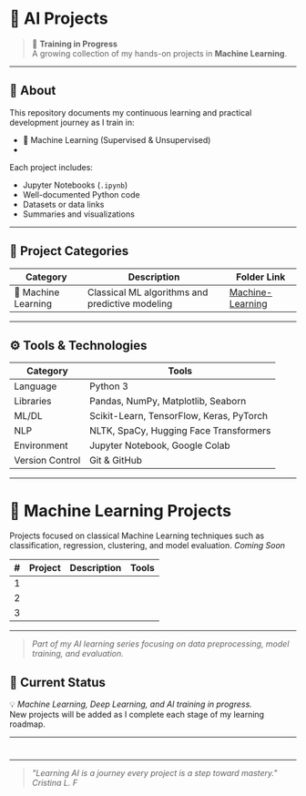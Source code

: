 # 🧠 AI Projects

> 🚀 **Training in Progress**  
> A growing collection of my hands-on projects in **Machine Learning**.

---

## 📘 About
This repository documents my continuous learning and practical development journey as I train in:
- 🤖 Machine Learning (Supervised & Unsupervised)
-
Each project includes:
- Jupyter Notebooks (`.ipynb`)
- Well-documented Python code
- Datasets or data links
- Summaries and visualizations

---

## 🧭 Project Categories
| Category | Description | Folder Link |
|-----------|--------------|--------------|
| 🧮 Machine Learning | Classical ML algorithms and predictive modeling | [Machine-Learning](Machine-Learning/) |


---

## ⚙️ Tools & Technologies
| Category | Tools |
|-----------|--------|
| Language | Python 3 |
| Libraries | Pandas, NumPy, Matplotlib, Seaborn |
| ML/DL | Scikit-Learn, TensorFlow, Keras, PyTorch |
| NLP | NLTK, SpaCy, Hugging Face Transformers |
| Environment | Jupyter Notebook, Google Colab |
| Version Control | Git & GitHub |

---

# 🧮 Machine Learning Projects

Projects focused on classical Machine Learning techniques such as classification, regression, clustering, and model evaluation.
*Coming Soon* 

| # | Project | Description | Tools |
|---|----------|--------------|--------|
| 1 | 
| 2 | 
| 3 | 

---
> _Part of my AI learning series focusing on data preprocessing, model training, and evaluation._

## 🌱 Current Status
💡 *Machine Learning, Deep Learning, and AI training in progress.*  
New projects will be added as I complete each stage of my learning roadmap.



---

#

---

> _"Learning AI is a journey every project is a step toward mastery."_  
> *Cristina L. F*